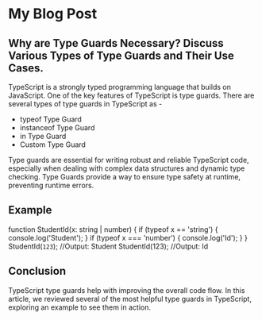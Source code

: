 # My Blog Post

## Why are Type Guards Necessary? Discuss Various Types of Type Guards and Their Use Cases.

TypeScript is a strongly typed programming language that builds on JavaScript. One of the key features of TypeScript is type guards. There are several types of type guards in TypeScript as -
- typeof Type Guard
- instanceof Type Guard
- in Type Guard
- Custom Type Guard

Type guards are essential for writing robust and reliable TypeScript code, especially when dealing with complex data structures and dynamic type checking. Type Guards provide a way to ensure type safety at runtime, preventing runtime errors.

## Example

function StudentId(x: string | number) {
    if (typeof x == 'string') {
        console.log('Student');
    }
    if (typeof x === 'number') {
        console.log('Id');
    }
}
StudentId(`123`); //Output: Student
StudentId(123); //Output: Id

## Conclusion

TypeScript type guards help with improving the overall code flow. In this article, we reviewed several of the most helpful type guards in TypeScript, exploring an example to see them in action.
